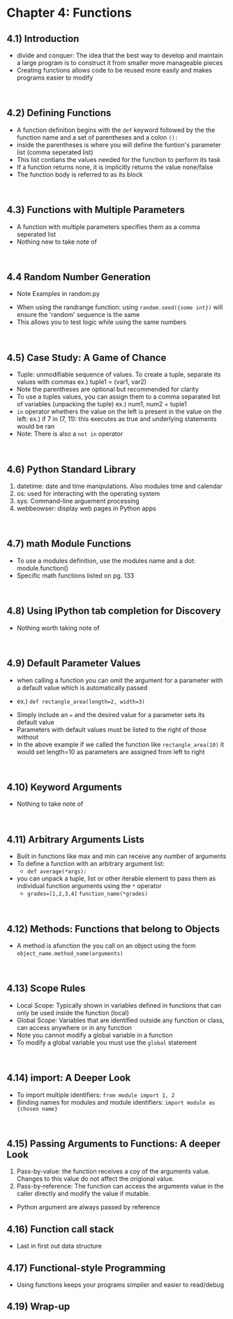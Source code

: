 # Chapter 4: Functions

## 4.1) Introduction
- divide and conquer: The idea that the best way to develop and maintain a large program is  to construct it from smaller more manageable pieces
- Creating functions allows code to be reused more easily and makes programs easier to modify

<br>

## 4.2) Defining Functions
- A function definition begins with the `def` keyword followed by the the function name and a set of parentheses and a colon `():`
- inside the parentheses is where you will define the funtion's parameter list (comma seperated list)
- This list contians the values needed for the function to perform its task
- If a function returns none, it is implicitly returns the value none/false
- The function body is referred to as its block

<br>

## 4.3) Functions with Multiple Parameters
- A function with multiple parameters specifies them as a comma seperated list
- Nothing new to take note of

<br>

## 4.4 Random Number Generation
* Note Examples in random.py
- When using the randrange function: using `random.seed({some int})` will ensure the 'random' sequence is the same
- This allows you to test logic while using the same numbers

<br>

## 4.5) Case Study: A Game of Chance
- Tuple: unmodifiable sequence of values. To create a tuple, separate its values with commas
ex.) tuple1 = (var1, var2)
- Note the parentheses are optional but recommended for clarity
- To use a tuples values, you can assign them to a comma separated list of variables (unpacking the tuple)
ex.) num1, num2 = tuple1
- `in` operator whethers the value on the left is present in the value on the left:
ex.) if 7 in (7, 11): this executes as true and underlying statements would be ran
- Note: There is also a `not in` operator

<br>

## 4.6) Python Standard Library
1. datetime: date and time manipulations. Also modules time and calendar
2. os: used for interacting with the operating system
3. sys: Command-line arguement processing
4. webbeowser: display web pages in Python apps

<br>

## 4.7) math Module Functions
- To use a modules definition, use the modules name and a dot: module.function()
- Specific math functions listed on pg. 133

<br>

## 4.8) Using IPython tab completion for Discovery
- Nothing worth taking note of

<br>

## 4.9) Default Parameter Values
- when calling a function you can omit the argument for a parameter with a default value which is automatically passed
* ex.) `def rectangle_area(length=2, width=3)`
- Simply include an `=` and the desired value for a parameter sets its default value
- Parameters with default values must be listed to the right of those without
- In the above example if we called the function like `rectangle_area(10)` it would set length=10 as parameters are assigned from left to right 

<br>

## 4.10) Keyword Arguments
- Nothing to take note of

<br>

## 4.11) Arbitrary Arguments Lists
- Built in functions like max and min can receive any number of arguments
- To define a function with an arbitrary argument list:
    * `def average(*args):`
- you can unpack a tuple, list or other iterable element to pass them as individual function arguments using the `*` operator
    * `grades=[1,2,3,4]`        `function_name(*grades)`

<br>

## 4.12) Methods: Functions that belong to Objects
- A method is afunction the you call on an object using the form `object_name.method_name(arguments)`

<br>

## 4.13) Scope Rules
- Local Scope: Typically shown in variables defined in functions that can only be used inside the function (local)
- Global Scope: Variables that are identified outside any function or class, can access anywhere or in any function
- Note you cannot modify a global variable in a function
- To modify a global variable you must use the `global` statement

<br>

## 4.14) import: A Deeper Look
- To import multiple identifiers: `from module import 1, 2`
- Binding names for modules and module identifiers: `import module as {chosen name}`

<br>

## 4.15) Passing Arguments to Functions: A deeper Look
1. Pass-by-value: the function receives a coy of the arguments value. Changes to this value do not affect the origional value.
2. Pass-by-reference: The function can access the arguments value in the caller directly and modify the value if mutable.
- Python argument are always passed by reference


## 4.16) Function call stack
- Last in first out data structure


## 4.17) Functional-style Programming
- Using functions keeps your programs simplier and easier to read/debug



## 4.19) Wrap-up